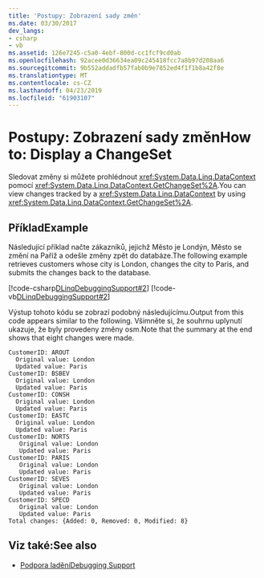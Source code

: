 ```yaml
---
title: 'Postupy: Zobrazení sady změn'
ms.date: 03/30/2017
dev_langs:
- csharp
- vb
ms.assetid: 126e7245-c5a0-4ebf-800d-cc1fcf9cd0ab
ms.openlocfilehash: 92acee0d36634ea09c245418fcc7a8b97d208aa6
ms.sourcegitcommit: 9b552addadfb57fab0b9e7852ed4f1f1b8a42f8e
ms.translationtype: MT
ms.contentlocale: cs-CZ
ms.lasthandoff: 04/23/2019
ms.locfileid: "61903107"
---
```

# <a name="how-to-display-a-changeset"></a><span data-ttu-id="8fc64-102">Postupy: Zobrazení sady změn</span><span class="sxs-lookup"><span data-stu-id="8fc64-102">How to: Display a ChangeSet</span></span>
<span data-ttu-id="8fc64-103">Sledovat změny si můžete prohlédnout <xref:System.Data.Linq.DataContext> pomocí <xref:System.Data.Linq.DataContext.GetChangeSet%2A>.</span><span class="sxs-lookup"><span data-stu-id="8fc64-103">You can view changes tracked by a <xref:System.Data.Linq.DataContext> by using <xref:System.Data.Linq.DataContext.GetChangeSet%2A>.</span></span>  
  
## <a name="example"></a><span data-ttu-id="8fc64-104">Příklad</span><span class="sxs-lookup"><span data-stu-id="8fc64-104">Example</span></span>  
 <span data-ttu-id="8fc64-105">Následující příklad načte zákazníků, jejichž Město je Londýn, Město se změní na Paříž a odešle změny zpět do databáze.</span><span class="sxs-lookup"><span data-stu-id="8fc64-105">The following example retrieves customers whose city is London, changes the city to Paris, and submits the changes back to the database.</span></span>  
  
 [!code-csharp[DLinqDebuggingSupport#2](../../../../../../samples/snippets/csharp/VS_Snippets_Data/DLinqDebuggingSupport/cs/Program.cs#2)]
 [!code-vb[DLinqDebuggingSupport#2](../../../../../../samples/snippets/visualbasic/VS_Snippets_Data/DLinqDebuggingSupport/vb/Module1.vb#2)]  
  
 <span data-ttu-id="8fc64-106">Výstup tohoto kódu se zobrazí podobný následujícímu.</span><span class="sxs-lookup"><span data-stu-id="8fc64-106">Output from this code appears similar to the following.</span></span> <span data-ttu-id="8fc64-107">Všimněte si, že souhrnu uplynutí ukazuje, že byly provedeny změny osm.</span><span class="sxs-lookup"><span data-stu-id="8fc64-107">Note that the summary at the end shows that eight changes were made.</span></span>  

 ```console
CustomerID: AROUT
   Original value: London
   Updated value: Paris
CustomerID: BSBEV
   Original value: London
   Updated value: Paris
CustomerID: CONSH
   Original value: London
   Updated value: Paris
CustomerID: EASTC
   Original value: London
   Updated value: Paris
CustomerID: NORTS
    Original value: London
    Updated value: Paris
CustomerID: PARIS
    Original value: London
    Updated value: Paris
CustomerID: SEVES
    Original value: London
    Updated value: Paris
CustomerID: SPECD
    Original value: London
    Updated value: Paris
Total changes: {Added: 0, Removed: 0, Modified: 8}
```
  
## <a name="see-also"></a><span data-ttu-id="8fc64-108">Viz také:</span><span class="sxs-lookup"><span data-stu-id="8fc64-108">See also</span></span>

- [<span data-ttu-id="8fc64-109">Podpora ladění</span><span class="sxs-lookup"><span data-stu-id="8fc64-109">Debugging Support</span></span>](../../../../../../docs/framework/data/adonet/sql/linq/debugging-support.md)
